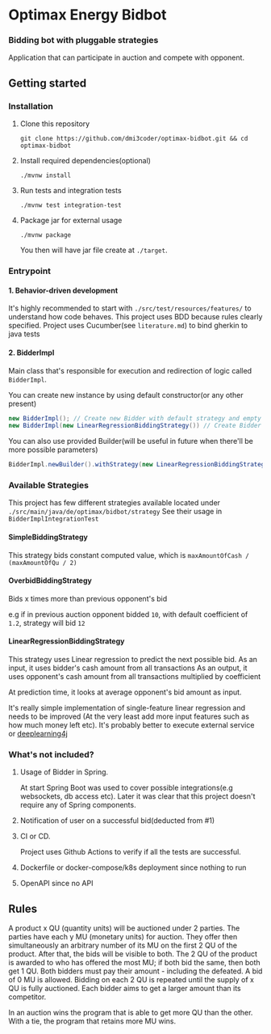 # Optimax Energy Bidbot
### Bidding bot with pluggable strategies
Application that can participate in auction and compete with opponent.

## Getting started

### Installation

1. Clone this repository
    ```commandline
    git clone https://github.com/dmi3coder/optimax-bidbot.git && cd optimax-bidbot
    ```
2. Install required dependencies(optional)
    ```commandline
   ./mvnw install
    ```
3. Run tests and integration tests
    ```commandline
    ./mvnw test integration-test
    ```
4. Package jar for external usage
    ```commandline
    ./mvnw package
    ```
    You then will have jar file create at `./target`.
    
### Entrypoint

#### 1. Behavior-driven development
It's highly recommended to start with `./src/test/resources/features/` to understand how code behaves. 
This project uses BDD because rules clearly specified. Project uses Cucumber(see `literature.md`) to bind gherkin to java tests

#### 2. BidderImpl
Main class that's responsible for execution and redirection of logic called `BidderImpl`. 

You can create new instance by using default constructor(or any other present)
```java
new BidderImpl(); // Create new Bidder with default strategy and empty history
new BidderImpl(new LinearRegressionBiddingStrategy()) // Create Bidder with custom strategy
``` 
You can also use provided Builder(will be useful in future when there'll be more possible parameters)
```java
BidderImpl.newBuilder().withStrategy(new LinearRegressionBiddingStrategy()).build()
```

### Available Strategies
This project has few different strategies available located under `./src/main/java/de/optimax/bidbot/strategy`
See their usage in `BidderImplIntegrationTest`
#### SimpleBiddingStrategy
This strategy bids constant computed value, which is `maxAmountOfCash / (maxAmountOfQu / 2)`
#### OverbidBiddingStrategy
Bids x times more than previous opponent's bid 

e.g if in previous auction opponent bidded `10`, with default coefficient of `1.2`, strategy will bid `12`
#### LinearRegressionBiddingStrategy
This strategy uses Linear regression to predict the next possible bid.
As an input, it uses bidder's cash amount from all transactions
As an output, it uses opponent's cash amount from all transactions multiplied by coefficient

At prediction time, it looks at average opponent's bid amount as input.

It's really simple implementation of single-feature linear regression and needs to be improved
(At the very least add more input features such as how much money left etc).
 It's probably better to execute external service or [deeplearning4j](https://deeplearning4j.org/)  

### What's not included?
1. Usage of Bidder in Spring.
   
    At start Spring Boot was used to cover possible integrations(e.g websockets, db access etc). 
    Later it was clear that this project doesn't require any of Spring components.
2. Notification of user on a successful bid(deducted from #1)
3. CI or CD.

    Project uses Github Actions to verify if all the tests are successful.
4. Dockerfile or docker-compose/k8s deployment since nothing to run
5. OpenAPI since no API

## Rules

A product x QU (quantity units) will be auctioned under 2 parties. The parties have each y MU (monetary units) for auction. They offer then simultaneously an arbitrary number of its MU on the first 2 QU of the product. After that, the bids will be visible to both. The 2 QU of the product is awarded to who has offered the most MU; if both bid the same, then both get 1 QU. Both bidders must pay their amount - including the defeated. A bid of 0 MU is allowed. Bidding on each 2 QU is repeated until the supply of x QU is fully auctioned. Each bidder aims to get a larger amount than its competitor.

In an auction wins the program that is able to get more QU than the other. With a tie, the program that retains more MU wins.
